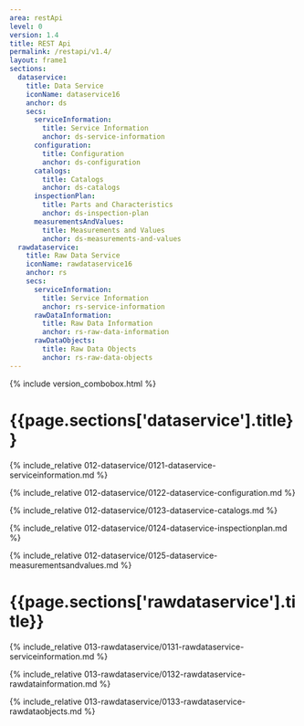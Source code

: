```yaml
---
area: restApi
level: 0
version: 1.4
title: REST Api
permalink: /restapi/v1.4/
layout: frame1
sections:
  dataservice:
    title: Data Service
    iconName: dataservice16
    anchor: ds
    secs:
      serviceInformation:
        title: Service Information
        anchor: ds-service-information
      configuration:
        title: Configuration
        anchor: ds-configuration
      catalogs:
        title: Catalogs
        anchor: ds-catalogs
      inspectionPlan:
        title: Parts and Characteristics
        anchor: ds-inspection-plan
      measurementsAndValues:
        title: Measurements and Values
        anchor: ds-measurements-and-values
  rawdataservice:
    title: Raw Data Service
    iconName: rawdataservice16
    anchor: rs
    secs:
      serviceInformation:
        title: Service Information
        anchor: rs-service-information
      rawDataInformation:
        title: Raw Data Information
        anchor: rs-raw-data-information
      rawDataObjects:
        title: Raw Data Objects
        anchor: rs-raw-data-objects
---
```


{% include version_combobox.html %}

<h1 id="{{page.sections['dataservice'].anchor}}">{{page.sections['dataservice'].title}}</h1>

{% include_relative 012-dataservice/0121-dataservice-serviceinformation.md %}

{% include_relative 012-dataservice/0122-dataservice-configuration.md %}

{% include_relative 012-dataservice/0123-dataservice-catalogs.md %}

{% include_relative 012-dataservice/0124-dataservice-inspectionplan.md %}

{% include_relative 012-dataservice/0125-dataservice-measurementsandvalues.md %}

<p class="dottedline" />

<h1 id="{{page.sections['rawdataservice'].anchor}}">{{page.sections['rawdataservice'].title}}</h1>

{% include_relative 013-rawdataservice/0131-rawdataservice-serviceinformation.md %}

{% include_relative 013-rawdataservice/0132-rawdataservice-rawdatainformation.md %}

{% include_relative 013-rawdataservice/0133-rawdataservice-rawdataobjects.md %}
